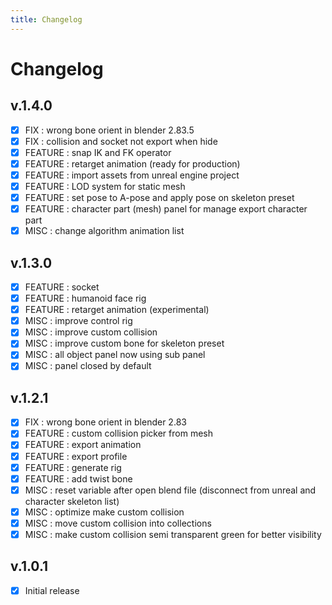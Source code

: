 ```yaml
---
title: Changelog
---
```


# Changelog

## v.1.4.0

- [x] FIX : wrong bone orient in blender 2.83.5
- [x] FIX : collision and socket not export when hide
- [x] FEATURE : snap IK and FK operator
- [x] FEATURE : retarget animation (ready for production)
- [x] FEATURE : import assets from unreal engine project
- [x] FEATURE : LOD system for static mesh
- [x] FEATURE : set pose to A-pose and apply pose on skeleton preset
- [x] FEATURE : character part (mesh) panel for manage export character part
- [X] MISC : change algorithm animation list

## v.1.3.0

- [x] FEATURE : socket
- [x] FEATURE : humanoid face rig
- [x] FEATURE : retarget animation (experimental)
- [X] MISC : improve control rig
- [X] MISC : improve custom collision
- [X] MISC : improve custom bone for skeleton preset
- [X] MISC : all object panel now using sub panel
- [X] MISC : panel closed by default

## v.1.2.1

- [x] FIX : wrong bone orient in blender 2.83
- [x] FEATURE : custom collision picker from mesh
- [x] FEATURE : export animation
- [x] FEATURE : export profile
- [x] FEATURE : generate rig
- [x] FEATURE : add twist bone
- [x] MISC : reset variable after open blend file (disconnect from unreal and character skeleton list)
- [x] MISC : optimize make custom collision
- [x] MISC : move custom collision into collections
- [x] MISC : make custom collision semi transparent green for better visibility

## v.1.0.1

- [x] Initial release